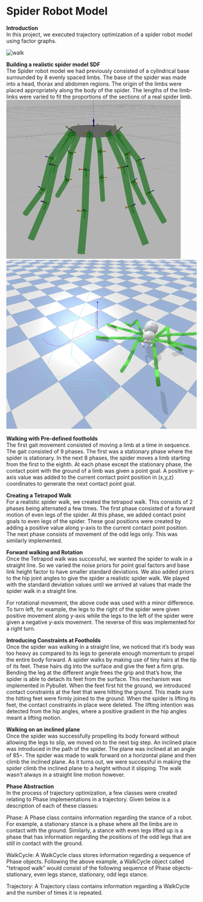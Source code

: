 # Spider Robot Model

**Introduction**  
In this project, we executed trajectory optimization of a spider robot model using factor graphs.  

![walk](walk_and_climb.gif)   

**Building a realistic spider model SDF**  
The Spider robot model we had previously consisted of a cylindrical base surrounded by 8 evenly spaced limbs. The base of the spider was made into a head, thorax and abdomen regions. The origin of the limbs were placed appropriately along the body of the spider. The lengths of the limb-links were varied to fit the proportions of the sections of a real spider limb.  
![prev](spider_puck.JPG)  
![new](spider_new.png)  

**Walking with Pre-defined footholds**  
The first gait movement consisted of moving a limb at a time in sequence. The gait consisted of 9 phases. The first was a stationary phase where the spider is stationary. In the next 8 phases, the spider moves a limb starting from the first to the eighth. At each phase except the stationary phase, the contact point with the ground of a limb was given a point goal. A positive y-axis value was added to the current contact point position in (x,y,z) coordinates to generate the next contact point goal.

**Creating a Tetrapod Walk**  
For a realistic spider walk, we created the tetrapod walk. This consists of 2 phases being alternated a few times. The first phase consisted of a forward motion of even legs of the spider. At this phase, we added contact point goals to even legs of the spider. These goal positions were created by adding a positive value along y-axis to the current contact point position. The next phase consists of movement of the odd legs only. This was similarly implemented.  

**Forward walking and Rotation**  
Once the Tetrapod walk was successful, we wanted the spider to walk in a straight line. So we varied the noise priors for point goal factors and base link height factor to have smaller standard deviations. We also added priors to the hip joint angles to give the spider a realistic spider walk. We played with the standard deviation values until we arrived at values that made the spider walk in a straight line.  

For rotational movement, the above code was used with a minor difference. To turn left, for example, the legs to the right of the spider were given positive movement along y-axis while the legs to the left of the spider were given a negative y-axis movement. The reverse of this was implemented for a right turn.  

**Introducing Constraints at Footholds**  
Once the spider was walking in a straight line, we noticed that it’s body was too heavy as compared to its legs to generate enough momentum to propel the entire body forward. A spider walks by making use of tiny hairs at the tip of its feet. These hairs dig into the surface and give the feet a firm grip. Bending the leg at the different angle frees the grip and that’s how, the spider is able to detach its feet from the surface. This mechanism was implemented in Pybullet. When the feet first hit the ground, we introduced contact constraints at the feet that were hitting the ground. This made sure the hitting feet were firmly joined to the ground. When the spider is lifting its feet, the contact constraints in place were deleted. The lifting intention was detected from the hip angles, where a positive gradient in the hip angles meant a lifting motion.  

**Walking on an inclined plane**  
Once the spider was successfully propelling its body forward without allowing the legs to slip, we moved on to the next big step. An inclined place was introduced in the path of the spider. The plane was inclined at an angle of 85◦. The spider was made to walk forward on a horizontal plane and then climb the inclined plane. As it turns out, we were successful in making the spider climb the inclined plane to a height without it slipping. The walk wasn’t always in a straight line motion however.  

**Phase Abstraction**  
In the process of trajectory optimization, a few classes were created relating to Phase implementations in a trajectory.
Given below is a description of each of these classes:  

Phase: A Phase class contains information regarding the stance of a robot. For example, a stationary stance is a phase where all the limbs are in contact with the ground. Similarly, a stance with even legs lifted up is a phase that has information regarding the positions of the odd legs that are still in contact with the ground.

WalkCycle: A WalkCycle class stores information regarding a sequence of Phase objects. Following the above example, a WalkCycle object called "tetrapod walk” would consist of the following sequence of Phase objects- stationary, even legs stance, stationary, odd legs stance.  

Trajectory: A Trajectory class contains information regarding a WalkCycle and the number of times it is repeated. 
